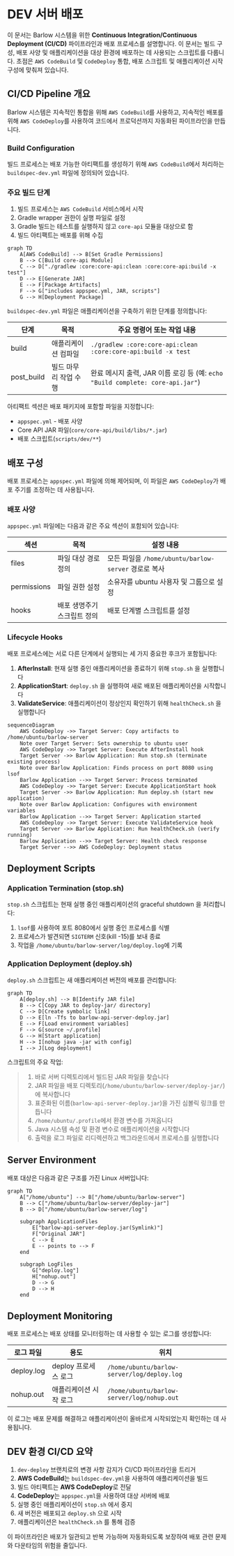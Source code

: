 # DEV 서버 배포

이 문서는 Barlow 시스템을 위한 **Continuous Integration/Continuous Deployment (CI/CD)** 파이프라인과 배포 프로세스를 설명합니다. 이 문서는 빌드 구성, 배포 사양
및 애플리케이션을 대상 환경에 배포하는 데 사용되는 스크립트를 다룹니다. 초점은 `AWS CodeBuild` 및 `CodeDeploy` 통합, 배포 스크립트 및 애플리케이션 시작 구성에 맞춰져 있습니다.

## CI/CD Pipeline 개요

Barlow 시스템은 지속적인 통합을 위해 `AWS CodeBuild`를 사용하고, 지속적인 배포를 위해 `AWS CodeDeploy`를 사용하여 코드에서 프로덕션까지 자동화된 파이프라인을 만듭니다.

### Build Configuration

빌드 프로세스는 배포 가능한 아티팩트를 생성하기 위해 `AWS CodeBuild`에서 처리하는 `buildspec-dev.yml` 파일에 정의되어 있습니다.

### 주요 빌드 단계

1. 빌드 프로세스는 `AWS CodeBuild` 서비스에서 시작
2. Gradle wrapper 권한이 실행 파일로 설정
3. Gradle 빌드는 테스트를 실행하지 않고 `core-api` 모듈을 대상으로 함
4. 빌드 아티팩트는 배포를 위해 수집

```mermaid
graph TD
    A[AWS CodeBuild] --> B[Set Gradle Permissions]
    B --> C[Build core-api Module]
    C --> D["./gradlew :core:core-api:clean :core:core-api:build -x test"]
    D --> E[Generate JAR]
    E --> F[Package Artifacts]
    F --> G["includes appspec.yml, JAR, scripts"]
    G --> H[Deployment Package]
```

`buildspec-dev.yml` 파일은 애플리케이션을 구축하기 위한 단계를 정의합니다:

| 단계         | 목적           | 주요 명령어 또는 작업 내용                                                   |
|------------|--------------|-------------------------------------------------------------------|
| build      | 애플리케이션 컴파일   | `./gradlew :core:core-api:clean :core:core-api:build -x test`     |
| post_build | 빌드 마무리 작업 수행 | 완료 메시지 출력, JAR 이름 로깅 등 (예: `echo "Build complete: core-api.jar"`) |

아티팩트 섹션은 배포 패키지에 포함할 파일을 지정합니다:

- `appspec.yml` - 배포 사양
- Core API JAR 파일(`core/core-api/build/libs/*.jar`)
- 배포 스크립트(`scripts/dev/**`)

## 배포 구성

배포 프로세스는 `appspec.yml` 파일에 의해 제어되며, 이 파일은 `AWS CodeDeploy`가 배포 주기를 조정하는 데 사용됩니다.

### 배포 사양

`appspec.yml` 파일에는 다음과 같은 주요 섹션이 포함되어 있습니다:

| 섹션          | 목적              | 설정 내용                                      |
|-------------|-----------------|--------------------------------------------|
| files       | 파일 대상 경로 정의     | 모든 파일을 `/home/ubuntu/barlow-server` 경로로 복사 |
| permissions | 파일 권한 설정        | 소유자를 ubuntu 사용자 및 그룹으로 설정                  |
| hooks       | 배포 생명주기 스크립트 정의 | 배포 단계별 스크립트를 설정                            |

### Lifecycle Hooks

배포 프로세스에는 서로 다른 단계에서 실행되는 세 가지 중요한 후크가 포함됩니다:

1. **AfterInstall**: 현재 실행 중인 애플리케이션을 종료하기 위해 `stop.sh` 을 실행합니다
2. **ApplicationStart**: `deploy.sh` 을 실행하여 새로 배포된 애플리케이션을 시작합니다
3. **ValidateService**: 애플리케이션이 정상인지 확인하기 위해 `healthCheck.sh` 을 실행합니다

```mermaid
sequenceDiagram
    AWS CodeDeploy ->> Target Server: Copy artifacts to /home/ubuntu/barlow-server
    Note over Target Server: Sets ownership to ubuntu user
    AWS CodeDeploy ->> Target Server: Execute AfterInstall hook
    Target Server ->> Barlow Application: Run stop.sh (terminate existing process)
    Note over Barlow Application: Finds process on port 8080 using lsof
    Barlow Application -->> Target Server: Process terminated
    AWS CodeDeploy ->> Target Server: Execute ApplicationStart hook
    Target Server ->> Barlow Application: Run deploy.sh (start new application)
    Note over Barlow Application: Configures with environment variables
    Barlow Application -->> Target Server: Application started
    AWS CodeDeploy ->> Target Server: Execute ValidateService hook
    Target Server ->> Barlow Application: Run healthCheck.sh (verify running)
    Barlow Application -->> Target Server: Health check response
    Target Server -->> AWS CodeDeploy: Deployment status
```

## Deployment Scripts

### Application Termination (stop.sh)

`stop.sh` 스크립트는 현재 실행 중인 애플리케이션의 graceful shutdown 을 처리합니다:

1. `lsof`를 사용하여 포트 8080에서 실행 중인 프로세스를 식별
2. 프로세스가 발견되면 `SIGTERM` 신호(kill -15)를 보내 종료
3. 작업을 `/home/ubuntu/barlow-server/log/deploy.log`에 기록

### Application Deployment (deploy.sh)

`deploy.sh` 스크립트는 새 애플리케이션 버전의 배포를 관리합니다:

```mermaid
graph TD
    A[deploy.sh] --> B[Identify JAR file]
    B --> C[Copy JAR to deploy-jar/ directory]
    C --> D[Create symbolic link]
    D --> E[ln -Tfs to barlow-api-server-deploy.jar]
    E --> F[Load environment variables]
    F --> G[source ~/.profile]
    G --> H[Start application]
    H --> I[nohup java -jar with config]
    I --> J[Log deployment]
```

스크립트의 주요 작업:

> 1. 바로 서버 디렉토리에서 빌드된 JAR 파일을 찾습니다
> 2. JAR 파일을 배포 디렉토리(`/home/ubuntu/barlow-server/deploy-jar/`)에 복사합니다
> 3. 표준화된 이름(`barlow-api-server-deploy.jar`)을 가진 심볼릭 링크를 만듭니다
> 4. `/home/ubuntu/.profile`에서 환경 변수를 가져옵니다
> 5. Java 시스템 속성 및 환경 변수로 애플리케이션을 시작합니다
> 6. 출력을 로그 파일로 리디렉션하고 백그라운드에서 프로세스를 실행합니다

## Server Environment

배포 대상은 다음과 같은 구조를 가진 Linux 서버입니다:

```mermaid
graph TD
    A["/home/ubuntu"] --> B["/home/ubuntu/barlow-server"]
    B --> C["/home/ubuntu/barlow-server/deploy-jar"]
    B --> D["/home/ubuntu/barlow-server/log"]

    subgraph ApplicationFiles
        E["barlow-api-server-deploy.jar(Symlink)"]
        F["Original JAR"]
        C --> E
        E -- points to --> F
    end

    subgraph LogFiles
        G["deploy.log"]
        H["nohup.out"]
        D --> G
        D --> H
    end
```


## Deployment Monitoring

배포 프로세스는 배포 상태를 모니터링하는 데 사용할 수 있는 로그를 생성합니다:

| 로그 파일      | 용도             | 위치                                          |
|------------|----------------|---------------------------------------------|
| deploy.log | deploy 프로세스 로그 | `/home/ubuntu/barlow-server/log/deploy.log` |
| nohup.out  | 애플리케이션 시작 로그   | `/home/ubuntu/barlow-server/log/nohup.out`  |

이 로그는 배포 문제를 해결하고 애플리케이션이 올바르게 시작되었는지 확인하는 데 사용됩니다.

## DEV 환경 CI/CD 요약

1. `dev-deploy` 브랜치로의 변경 사항 감지가 CI/CD 파이프라인을 트리거
2. **AWS CodeBuild**는 `buildspec-dev.yml`을 사용하여 애플리케이션을 빌드
3. 빌드 아티팩트는 **AWS CodeDeploy**로 전달
4. **CodeDeploy**는 `appspec.yml`을 사용하여 대상 서버에 배포
5. 실행 중인 애플리케이션이 `stop.sh` 에서 중지
6. 새 버전은 배포되고 `deploy.sh` 으로 시작
7. 애플리케이션은 `healthCheck.sh` 를 통해 검증

이 파이프라인은 배포가 일관되고 반복 가능하며 자동화되도록 보장하여 배포 관련 문제와 다운타임의 위험을 줄입니다.